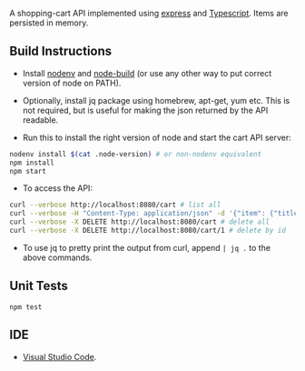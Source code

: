 A shopping-cart API implemented using [express](https://expressjs.com/) and [Typescript](https://www.typescriptlang.org/). Items are persisted in memory.

## Build Instructions

* Install [nodenv](https://github.com/nodenv/nodenv#installation) and [node-build](https://github.com/nodenv/node-build#installation) (or use any other way to put correct version of node on PATH).

* Optionally, install jq package using homebrew, apt-get, yum etc. This is not required, but is useful for making the json returned by the API readable.

* Run this to install the right version of node and start the cart API server:

```sh
nodenv install $(cat .node-version) # or non-nodenv equivalent
npm install
npm start
```

* To access the API:

```sh
curl --verbose http://localhost:8080/cart # list all
curl --verbose -H "Content-Type: application/json" -d '{"item": {"title": "pumps", "price": 1999}}' http://localhost:8080/cart # add item
curl --verbose -X DELETE http://localhost:8080/cart # delete all
curl --verbose -X DELETE http://localhost:8080/cart/1 # delete by id
```

* To use jq to pretty print the output from curl, append `| jq .` to the above commands.

## Unit Tests

```
npm test
```

## IDE

* [Visual Studio Code](https://code.visualstudio.com/).
